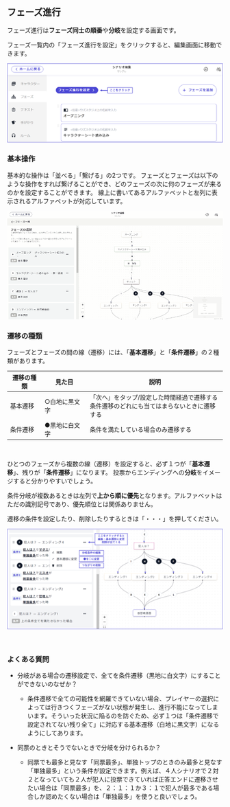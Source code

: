 ## フェーズ進行

フェーズ進行は**フェーズ同士の順番**や**分岐**を設定する画面です。

フェーズ一覧内の「フェーズ進行を設定」をクリックすると、編集画面に移動できます。

![](../../images/flow1.png)


### 基本操作

基本的な操作は「並べる」「繋げる」の2つです。
フェーズとフェーズは以下のような操作をすれば繋げることができ、どのフェーズの次に何のフェーズが来るのかを設定することができます。
線上に書いてあるアルファベットと左列に表示されるアルファベットが対応しています。

![](../../images/flow.gif)


### 遷移の種類

フェーズとフェーズの間の線（遷移）には、「**基本遷移**」と「**条件遷移**」の２種類があります。

| 遷移の種類                 | 見た目                           | 説明            |
| -------------------- | ----------------------------- | ------------------------------------- |
| 基本遷移     | ○白地に黒文字 | 「次へ」をタップ/設定した時間経過で遷移する<br>条件遷移のどれにも当てはまらないときに遷移する |
| 条件遷移   | ●黒地に白文字 | 条件を満たしている場合のみ遷移する |

<br>

ひとつのフェーズから複数の線（遷移）を設定すると、必ず１つが「**基本遷移**」、残りが「**条件遷移**」になります。
投票からエンディングへの**分岐**をイメージすると分かりやすいでしょう。

条件分岐が複数あるときは左列で**上から順に優先**となります。アルファベットはただの識別記号であり、優先順位とは関係ありません。

遷移の条件を設定したり、削除したりするときは「・・・」を押してください。

![](../../images/flow2.png)

<br>

### よくある質問
- 分岐がある場合の遷移設定で、全てを条件遷移（黒地に白文字）にすることができないのなぜか？
    - 条件遷移で全ての可能性を網羅できていない場合、プレイヤーの選択によっては行きつくフェーズがない状態が発生し、進行不能になってしまいます。そういった状況に陥るのを防ぐため、必ず１つは「条件遷移で設定されてない残り全て」に対応する基本遷移（白地に黒文字）になるようにしてあります。  

- 同票のときとそうでないときで分岐を分けられるか？
    - 同票でも最多と見なす「同票最多」、単独トップのときのみ最多と見なす「単独最多」という条件が設定できます。例えば、４人シナリオで２対２となっていても２人が犯人に投票できていれば正答エンドに遷移させたい場合は「同票最多」を、２：１：１か３：１で犯人が最多である場合しか認めたくない場合は「単独最多」を使うと良いでしょう。